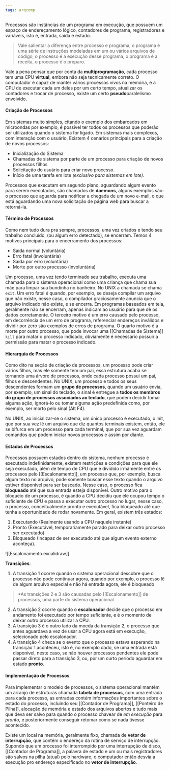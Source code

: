 ```yaml
---
tags: arqcomp
---
```


Processos são instâncias de um programa em execução, que possuem um espaço de endereçamento lógico, contadores de programa, registradores e variáveis, isto é, entrada, saída e estado. 

> Vale salientar a diferença entre processo e programa, o programa é uma série de instruções modeladas em um ou vários arquivos de código, o processo é a execução desse programa, o programa é a receita, o processo é o preparo.

Vale a pena pensar que por conta da **multiprogramação**, cada processo tem uma CPU **virtual**, embora não seja tecnicamente correto. O computador é capaz de manter vários processos vivos na memória, e a CPU de executar cada um deles por um certo tempo, atualizar os contadores e trocar de processo, existe um certo **pseudo**paralelismo envolvido.

#### Criação de Processos

Em sistemas muito simples, citando o exemplo dos embarcados em microondas por exemplo, é possível ter todos os processos que poderão ser utilizados quando o sistema for ligado. Em sistemas mais complexos, com interação com o usuário, Existem 4 cenários principais para a criação de novos processos:

- Inicialização do Sistema
- Chamadas de sistema por parte de um processo para criação de novos processos filhos
- Solicitação do usuário para criar novo processo.
- Início de uma tarefa em lote *(exclusivo para sistemas em lote)*.

Processos que executam em segundo plano, aguardando algum evento para serem executados, são chamados de **daemons**, alguns exemplos são: o processo que aguarda para notificar a chegada de um novo e-mail, o que está aguardando uma nova solicitação de página web para buscar a retorná-la.

#### Término de Processos

Como nem tudo dura pra sempre, processos, uma vez criados e tendo seu trabalho concluído, (ou algum erro detectado), se encerram. Temos 4 motivos principais para o encerramento dos processos:

- Saída normal (voluntária)
- Erro fatal (involuntária)
- Saída por erro (voluntária)
- Morte por outro processo (involuntária)

Um processo, uma vez tendo terminado seu trabalho, executa uma chamada para o sistema operacional como uma criança que chama sua mãe para limpar sua bundinha no banheiro. No UNIX a chamada se chama `exit`. 
Um erro fatal é quando, por exemplo, se deseja compilar um arquivo que não existe, nesse caso, o compilador graciosamente anuncia que o arquivo indicado não existe, e se encerra. Em programas baseados em tela, geralmente não se encerram, apenas indicam ao usuário para que dê os dados corretamente.
O terceiro motivo é um erro causado pelo processo, em decorrência de um erro de programa, referenciar endereços inválidos e dividir por zero são exemplos de erros de programa.
O quarto motivo é a morte por outro processo, que pode invocar uma [[Chamadas de Sistema]] `kill` para matar o processo indicado, obviamente é necessário possuir a permissão para matar o processo indicado.

#### Hierarquia de Processos

Como dito na seção de criação de processos, um processo pode criar vários filhos, mas  ele somente tem um pai, essa estrutura acaba se tornando uma árvore de processos, onde cada processo possui um pai, filhos e descendentes. No UNIX, um processo e todos os seus descendentes formam um **grupo de processos**, quando um usuário envia, por exemplo, um sinal do teclado, o sinal é entregue a **todos os membros do grupo de processos associados ao teclado**, que podem decidir tomar alguma ação, ignorá-lo ou tomar alguma ação predefinida como, por exemplo, ser morto pelo sinal (Alt F4).

No UNIX, ao inicializar-se o sistema, um único processo é executado, o init, que por sua vez lê um arquivo que diz quantos terminais existem, então, ele se bifurca em um processo para cada terminal, que por sua vez aguardam comandos que podem iniciar novos processos e assim por diante.

#### Estados de Processos

Processos possuem estados dentro do sistema, nenhum processo é executado indefinidamente, existem restrições e condições para que ele seja executado, além de tempo de CPU que é dividido irmãmente entre os processos pelo [[Escalonamento]], um processo que, por exemplo, busca algum texto no arquivo, pode somente buscar esse texto quando o arquivo estiver disponível para ser buscado. Nesse caso, o processo fica **bloqueado** até que sua entrada esteja disponível. Outro motivo para o bloqueio de um processo, é quando a CPU decidiu que ele ocupou tempo o suficiente de CPU e passa a executar outro processo no lugar, nesse caso, o processo, conceitualmente pronto e executável, fica bloqueado até que tenha a oportunidade de rodar novamente. Em geral, existem três estados:

1. Executando (Realmente usando a CPU naquele instante)
2. Pronto (Executável, temporariamente parado para deixar outro processo ser executado)
3. Bloqueado (Incapaz de ser executado até que algum evento externo aconteça).

![[Escalonamento.excalidraw]]

**Transições**:
 1. A transição 1 ocorre quando o sistema operacional descobre que o processo não pode continuar agora, quando por exemplo, o processo lê de algum arquivo especial e não há entrada agora, ele é bloqueado
 
 >*As transições 2 e 3 são causadas pelo [[Escalonamento]] de processos, uma parte do sistema operacional

2.  A transição 2 ocorre quando o **escalonador** decide que o processo em andamento foi executado por tempo suficiente, e é o momento de deixar outro processo utilizar a CPU.
3. A transição 3 é o outro lado da moeda da transição 2, o processo que antes aguardava a vez de usar a CPU agora está em execução, selecionado pelo escalonador.
4. A transição 4 checa se o evento que o processo estava esperando na transição 1 aconteceu, isto é, no exemplo dado, se uma entrada está disponível, neste caso, se não houver processos pendentes ele pode passar direto para a transição 3, ou, por um curto período aguardar em estado **pronto**.


#### Implementação de Processos

Para implementar o modelo de processos, o sistema operacional mantém um arranjo de estruturas chamada **tabela de processos**, com uma entrada para cada processo, as entradas contém informações importantes sobre o estado do processo, incluindo seu [[Contador de Programa]], [[Ponteiro de Pilha]], alocação de memória e estado dos arquivos abertos e tudo mais que deva ser salvo para quando o processo chavear de *em execução* para *pronto*, e posteriormente conseguir retomar como se nada tivesse acontecido.

Existe um local na memória, geralmente fixo, chamada de **vetor de interrupção**, que contém o endereço da rotina de serviço de interrupção. Supondo que um processo foi interrompido por uma interrupção de disco, [[Contador de Programa]], a palavra de estado e um ou mais registradores são salvos na pilha (atual) pelo hardware, o computador então desvia a execução pro endereço especificado no **vetor de interrupção**.